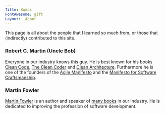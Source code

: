 ```yaml
---
Title: Kudos 
FontAwesome: gift
Layout: _About
---
```


This page is all about the people that I learned so much from, or those that (indirectly) contributed to this site.

### Robert C. Martin (Uncle Bob)

Everyone in our industry knows this guy. He is best known for his books [Clean Code](https://www.amazon.com/Clean-Code-Handbook-Software-Craftsmanship/dp/0132350882), [The Clean Coder](https://www.amazon.com/Clean-Coder-Conduct-Professional-Programmers/dp/0137081073/) and [Clean Architecture](https://www.amazon.com/Clean-Architecture-Craftsmans-Software-Structure/dp/0134494164). Furthermore he is one of the founders of the [Agile Manifesto](https://agilemanifesto.org/) and the [Manifesto for Software Craftsmanship](http://manifesto.softwarecraftsmanship.org/).

### Martin Fowler

[Martin Fowler](https://martinfowler.com/) is an author and speaker of [many books](https://martinfowler.com/books/) in our industry. 
He is dedicated to improving the profession of software development.